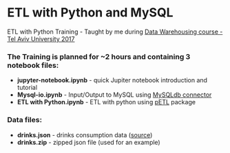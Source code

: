 # ETL with Python and MySQL
ETL with Python Training - Taught by me during [Data Warehousing course - Tel Aviv University 2017](http://www30.tau.ac.il/yedion/syllabuse.asp?course=0571417202)

### The Training is planned for ~2 hours and containing 3 notebook files:
* **jupyter-notebook.ipynb** - quick Jupiter notebook introduction and tutorial
* **Mysql-io.ipynb**   - Input/Output to MySQL using [MySQLdb connector](http://mysql-python.sourceforge.net/MySQLdb.html)
* **ETL with Python.ipynb**  - ETL with python using [pETL](https://petl.readthedocs.io/en/latest/) package

### Data files:
* **drinks.json** - drinks consumption data ([source](https://github.com/justmarkham)) 
* **drinks.zip** - zipped json file (used for an example)
